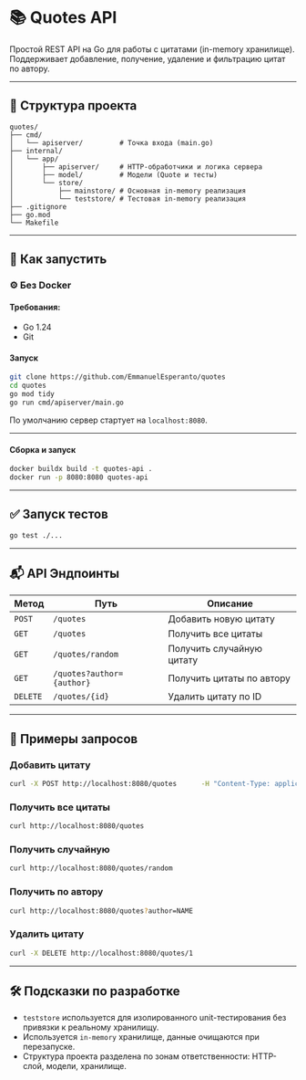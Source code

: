 # 📚 Quotes API

Простой REST API на Go для работы с цитатами (in-memory хранилище). Поддерживает добавление, получение, удаление и фильтрацию цитат по автору.

---

## 📁 Структура проекта

```
quotes/
├── cmd/
│   └── apiserver/         # Точка входа (main.go)
├── internal/
│   └── app/
│       ├── apiserver/     # HTTP-обработчики и логика сервера
│       ├── model/         # Модели (Quote и тесты)
│       └── store/
│           ├── mainstore/ # Основная in-memory реализация
│           └── teststore/ # Тестовая in-memory реализация
├── .gitignore
├── go.mod
└── Makefile
```

---

## 🚀 Как запустить

### ⚙️ Без Docker

#### Требования:
- Go 1.24
- Git

#### Запуск

```bash
git clone https://github.com/EmmanuelEsperanto/quotes
cd quotes
go mod tidy
go run cmd/apiserver/main.go
```

По умолчанию сервер стартует на `localhost:8080`.

---

#### Сборка и запуск

```bash
docker buildx build -t quotes-api .
docker run -p 8080:8080 quotes-api
```

---

## ✅ Запуск тестов

```bash
go test ./...
```

---

## 📬 API Эндпоинты

| Метод | Путь | Описание |
|-------|------|----------|
| `POST` | `/quotes` | Добавить новую цитату |
| `GET` | `/quotes` | Получить все цитаты |
| `GET` | `/quotes/random` | Получить случайную цитату |
| `GET` | `/quotes?author={author}` | Получить цитаты по автору |
| `DELETE` | `/quotes/{id}` | Удалить цитату по ID |

---

## 🔁 Примеры запросов

### Добавить цитату

```bash
curl -X POST http://localhost:8080/quotes      -H "Content-Type: application/json"      -d '{"author":"Seneca", "quote":"While we teach, we learn."}'
```

### Получить все цитаты

```bash
curl http://localhost:8080/quotes
```

### Получить случайную

```bash
curl http://localhost:8080/quotes/random
```

### Получить по автору

```bash
curl http://localhost:8080/quotes?author=NAME
```

### Удалить цитату

```bash
curl -X DELETE http://localhost:8080/quotes/1
```

---

## 🛠 Подсказки по разработке

- `teststore` используется для изолированного unit-тестирования без привязки к реальному хранилищу.
- Используется `in-memory` хранилище, данные очищаются при перезапуске.
- Структура проекта разделена по зонам ответственности: HTTP-слой, модели, хранилище.